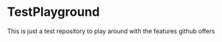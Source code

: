 TestPlayground
==============

This is just a test repository to play around with the features github offers
